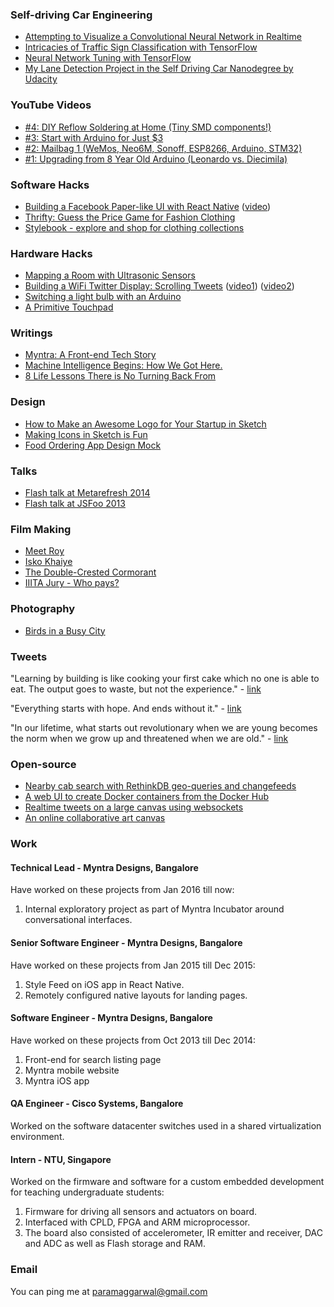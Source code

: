 ### Self-driving Car Engineering

* [Attempting to Visualize a Convolutional Neural Network in Realtime](https://medium.com/@paramaggarwal/attempting-to-visualize-a-convolutional-neural-network-in-realtime-1edd1f3d6c13)
* [Intricacies of Traffic Sign Classification with TensorFlow](https://chatbotslife.com/intricacies-of-traffic-sign-classification-with-tensorflow-8f994b1c8ba)
* [Neural Network Tuning with TensorFlow](https://medium.com/@paramaggarwal/neural-network-tuning-with-tensorflow-cc14a23f132c)
* [My Lane Detection Project in the Self Driving Car Nanodegree by Udacity](https://medium.com/@paramaggarwal/my-lane-detection-project-for-the-self-driving-car-nanodegree-by-udacity-36a230553bd3)

### YouTube Videos

* [#4: DIY Reflow Soldering at Home (Tiny SMD components!) ](https://www.youtube.com/watch?v=xd08gRibkds)
* [#3: Start with Arduino for Just $3 ](https://www.youtube.com/watch?v=hsaroVCHuPE)
* [#2: Mailbag 1 (WeMos, Neo6M, Sonoff, ESP8266, Arduino, STM32)](https://www.youtube.com/watch?v=Zil9q-xFoz4)
* [#1: Upgrading from 8 Year Old Arduino (Leonardo vs. Diecimila) ](https://www.youtube.com/watch?v=3dLntHpwfjA)

### Software Hacks

* [Building a Facebook Paper-like UI with React Native](https://medium.com/@paramaggarwal/building-a-facebook-paper-like-ui-with-react-native-4a753623d343) ([video](https://vimeo.com/175727390))
* [Thrifty: Guess the Price Game for Fashion Clothing](https://vimeo.com/163112588)
* [Stylebook - explore and shop for clothing collections](https://vimeo.com/129634730)

### Hardware Hacks

* [Mapping a Room with Ultrasonic Sensors](https://www.hackster.io/paramaggarwal/mapping-a-room-with-ultrasonic-distance-sensors-9725b7)
* [Building a WiFi Twitter Display: Scrolling Tweets](https://medium.com/@paramaggarwal/building-a-wifi-twitter-display-scrolling-tweets-7788d20ffbd3#.1mu5onwxd) ([video1](https://vimeo.com/49606294)) ([video2](https://vimeo.com/46611743))
* [Switching a light bulb with an Arduino](https://vimeo.com/47259792)
* [A Primitive Touchpad](https://vimeo.com/18922055)

### Writings

* [Myntra: A Front-end Tech Story](https://medium.com/myntra-engineering/myntra-a-front-end-tech-story-ded7d3626f6)
* [Machine Intelligence Begins: How We Got Here.](https://medium.com/@paramaggarwal/machine-intelligence-begins-how-we-got-here-eecc8cbec49e#.opotke1qi)
* [8 Life Lessons There is No Turning Back From](https://medium.com/@paramaggarwal/8-life-lessons-there-is-no-turning-back-from-db1de3fa34e0#.fempys1yz)

### Design

* [How to Make an Awesome Logo for Your Startup in Sketch](https://medium.com/sketch-app-sources/tutorial-make-an-awesome-logo-for-your-startup-with-sketch-6a7a9187023c)
* [Making Icons in Sketch is Fun](https://medium.com/ux-for-india/making-icons-in-sketch-is-fun-60cc67ed54b0)
* [Food Ordering App Design Mock](http://github.com/paramaggarwal/hungry)

### Talks

* [Flash talk at Metarefresh 2014](https://www.youtube.com/watch?v=iG01gVs9Wpo)
* [Flash talk at JSFoo 2013](https://www.youtube.com/watch?v=ZvXuW3tyQF0&t=6m35s)

### Film Making

* [Meet Roy](https://vimeo.com/19773975)
* [Isko Khaiye](https://vimeo.com/18638097)
* [The Double-Crested Cormorant ](https://vimeo.com/68470594)
* [IIITA Jury - Who pays?](https://vimeo.com/22465409)

### Photography

* [Birds in a Busy City](https://medium.com/@paramaggarwal/birds-in-a-busy-city-44cce47943e8#.5mx57kgo4)

### Tweets

"Learning by building is like cooking your first cake which no one is able to eat. The output goes to waste, but not the experience." - [link](https://twitter.com/paramaggarwal/status/676758747000147969)

"Everything starts with hope. And ends without it." - [link](https://twitter.com/paramaggarwal/status/665578012818210817)

"In our lifetime, what starts out revolutionary when we are young becomes the norm when we grow up and threatened when we are old." - [link](https://twitter.com/paramaggarwal/status/657408132960813056)

### Open-source

* [Nearby cab search with RethinkDB geo-queries and changefeeds](https://github.com/paramaggarwal/nearby-cabs)
* [A web UI to create Docker containers from the Docker Hub](https://github.com/paramaggarwal/dockerweb)
* [Realtime tweets on a large canvas using websockets](https://github.com/paramaggarwal/eventdashboard)
* [An online collaborative art canvas](https://github.com/paramaggarwal/wefiddle)

### Work

#### Technical Lead - Myntra Designs, Bangalore

Have worked on these projects from Jan 2016 till now:

1. Internal exploratory project as part of Myntra Incubator around conversational interfaces.

#### Senior Software Engineer - Myntra Designs, Bangalore

Have worked on these projects from Jan 2015 till Dec 2015:

1. Style Feed on iOS app in React Native.
2. Remotely configured native layouts for landing pages.

#### Software Engineer - Myntra Designs, Bangalore

Have worked on these projects from Oct 2013 till Dec 2014:

1. Front-end for search listing page
2. Myntra mobile website
3. Myntra iOS app

#### QA Engineer - Cisco Systems, Bangalore

Worked on the software datacenter switches used in a shared virtualization environment.

#### Intern - NTU, Singapore

Worked on the firmware and software for a custom embedded development for teaching undergraduate students:

1. Firmware for driving all sensors and actuators on board.
2. Interfaced with CPLD, FPGA and ARM microprocessor.
3. The board also consisted of accelerometer, IR emitter and receiver, DAC and ADC as well as Flash storage and RAM.

### Email

You can ping me at paramaggarwal@gmail.com
